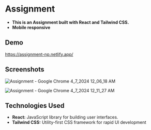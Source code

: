 
# Assignment
- **This is an Assignment built with React and Tailwind CSS.**
- **Mobile responsive**


## Demo

https://assignment-np.netlify.app/


## Screenshots
![Assignment - Google Chrome 4_7_2024 12_06_18 AM](https://github.com/nirmalpatra06/Assignment/assets/134248927/ce4da080-f10b-4cb7-a0ec-512eb05aff37)

![Assignment - Google Chrome 4_7_2024 12_11_27 AM](https://github.com/nirmalpatra06/Assignment/assets/134248927/0e404151-ef67-444e-9bee-205db9da5e4f)

## Technologies Used

- **React:** JavaScript library for building user interfaces.
- **Tailwind CSS:** Utility-first CSS framework for rapid UI development

